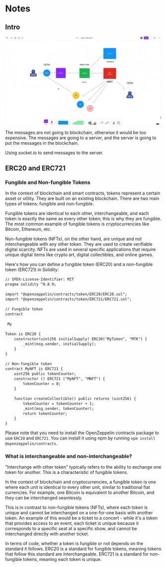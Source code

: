 # Notes

## Intro

![Intro](./img/vlcsnap-2024-03-20-03h32m41s582.png)

The messages are not going to blockchain, otherwise it would be too expensive. The messages are going to a server, and the server is going to put the messages in the blockchain.

Using socket.io to send messages to the server.

## ERC20 and ERC721

### Fungible and Non-fungible Tokens

In the context of blockchain and smart contracts, tokens represent a certain asset or utility. They are built on an existing blockchain. There are two main types of tokens: fungible and non-fungible.

Fungible tokens are identical to each other, interchangeable, and each token is exactly the same as every other token; this is why they are fungible. The most common example of fungible tokens is cryptocurrencies like Bitcoin, Ethereum, etc.

Non-fungible tokens (NFTs), on the other hand, are unique and not interchangeable with any other token. They are used to create verifiable digital scarcity. NFTs are used in several specific applications that require unique digital items like crypto art, digital collectibles, and online games.

Here's how you can define a fungible token (ERC20) and a non-fungible token (ERC721) in Solidity:

```solidity
// SPDX-License-Identifier: MIT
pragma solidity ^0.8.9;

import "@openzeppelin/contracts/token/ERC20/ERC20.sol";
import "@openzeppelin/contracts/token/ERC721/ERC721.sol";

// Fungible token
contract

 My

Token is ERC20 {
    constructor(uint256 initialSupply) ERC20("MyToken", "MTK") {
        _mint(msg.sender, initialSupply);
    }
}

// Non-fungible token
contract MyNFT is ERC721 {
    uint256 public tokenCounter;
    constructor () ERC721 ("MyNFT", "MNFT") {
        tokenCounter = 0;
    }

    function createCollectible() public returns (uint256) {
        tokenCounter = tokenCounter + 1;
        _mint(msg.sender, tokenCounter);
        return tokenCounter;
    }
}
```

Please note that you need to install the OpenZeppelin contracts package to use `ERC20` and `ERC721`. You can install it using npm by running `npm install @openzeppelin/contracts`.

### What is interchangeable and non-interchangeable?

"Interchange with other token" typically refers to the ability to exchange one token for another. This is a characteristic of fungible tokens.

In the context of blockchain and cryptocurrencies, a fungible token is one where each unit is identical to every other unit, similar to traditional fiat currencies. For example, one Bitcoin is equivalent to another Bitcoin, and they can be interchanged seamlessly.

This is in contrast to non-fungible tokens (NFTs), where each token is unique and cannot be interchanged on a one-for-one basis with another token. An example of this would be a ticket to a concert - while it's a token that provides access to an event, each ticket is unique because it corresponds to a specific seat at a specific show, and cannot be interchanged directly with another ticket.

In terms of code, whether a token is fungible or not depends on the standard it follows. ERC20 is a standard for fungible tokens, meaning tokens that follow this standard are interchangeable. ERC721 is a standard for non-fungible tokens, meaning each token is unique.
